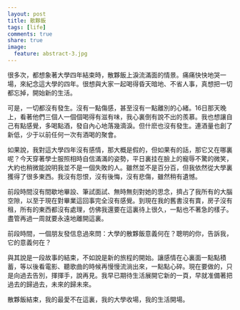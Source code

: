 ```yaml
---
layout: post
title: 散夥飯
tags: [life]
comments: true
share: true
image:
  feature: abstract-3.jpg
---
```


很多次，都想象著大學四年結束時，散夥飯上淚流滿面的情景。痛痛快快地哭一場，來紀念這大學的四年。很想與大家一起喝得昏天暗地、不省人事，真想把一切都忘掉，開始新的生活。

可是，一切都沒有發生。沒有一點傷感，甚至沒有一點離別的心緒。16日那天晚上，看著他們三個人一個個喝得有滋有味，我心裏倒有說不出的羨慕。我也想讓自己有點感覺，多喝點酒，發自內心地落幾滴淚。但什麽也沒有發生。連酒量也創了新低，少于以前任何一次有酒喝的聚會。

如果說，我對這大學四年沒有感情，那大概是假的，但如果有的話，那它又在哪裏呢？今天穿著學士服照相時自信滿滿的姿勢，平日裏挂在臉上的寵辱不驚的微笑，大約也稍微能說明我並不是一個失敗的人。雖然並不是百分百，但我依然從大學裏獲得了很多東西。我沒有怨恨，沒有後悔，沒有悲傷，雖然稍有遺憾。

前段時間沒有間歇地畢設、筆試面試、無時無刻對她的思念，擠占了我所有的大腦空隙，以至于現在對畢業這回事完全沒有感覺。到現在我的舊書沒有賣，房子沒有租，所有的東西都沒有處理，仿佛我還要在這裏待上很久，一點也不著急的樣子。盡管再過一周就要永遠地離開這裏。

前段時間，一個朋友發信息過來問：大學的散夥飯意義何在？聰明的你，告訴我，它的意義何在？

與其說是一段故事的結束，不如說是新的旅程的開始。讓感情在心裏面一點點積蓄，等以後看電影、聽歌曲的時候再慢慢流淌出來，一點點心碎。現在要做的，只是向過去告別，揮揮手，說再見。我早已期待生活展開它新的一頁，早就准備著把過去的歸過去，未來的歸未來。

散夥飯結束，我的最愛不在這裏，我的大學收場，我的生活開場。
